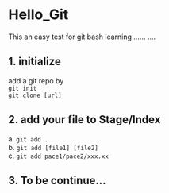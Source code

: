 # Hello_Git
This an easy test for git bash learning 
......
....
## 1. initialize
add a git repo by  
`git init`  
`git clone [url]`
## 2. add your file to Stage/Index  
a. `git add .`  
b. `git add [file1] [file2]`  
c. `git add pace1/pace2/xxx.xx`
## 3. To be continue... 
